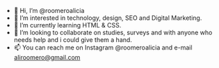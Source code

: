 - 👋 Hi, I’m @roomeroalicia
- 👀 I’m interested in technology, design, SEO and Digital Marketing.
- 🌱 I’m currently learning HTML & CSS.
- 💞️ I’m looking to collaborate on studies, surveys and with anyone who needs help and i could give them a hand.
- 📫 You can reach me on Instagram @roomeroalicia and e-mail aliroomero@gmail.com

<!---
roomeroalicia/roomeroalicia is a ✨ special ✨ repository because its `README.md` (this file) appears on your GitHub profile.
You can click the Preview link to take a look at your changes.
--->
